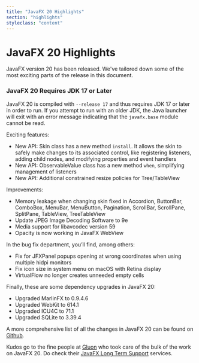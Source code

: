 ```yaml
---
title: "JavaFX 20 Highlights"
section: "highlights"
styleclass: "content"
---
```

# JavaFX 20 Highlights

JavaFX version 20 has been released. We've tailored down some of the most exciting parts of the release in this document.

### JavaFX 20 Requires JDK 17 or Later

JavaFX 20 is compiled with `--release 17` and thus requires JDK 17 or later in order to run. 
If you attempt to run with an older JDK, the Java launcher will exit with an error message indicating that the `javafx.base` module cannot be read.

Exciting features:
- New API: Skin class has a new method `install`. It allows the skin to safely make changes to its associated control,
like registering listeners, adding child nodes, and modifying properties and event handlers
- New API: ObservableValue class has a new method `when`, simplifying management of listeners
- New API: Additional constrained resize policies for Tree/TableView

Improvements:
- Memory leakage when changing skin fixed in Accordion, ButtonBar, ComboBox, MenuBar, MenuButton,
Pagination, ScrollBar, ScrollPane, SplitPane, TableView, TreeTableView
- Update JPEG Image Decoding Software to 9e
- Media support for libavcodec version 59
- Opacity is now working in JavaFX WebView

In the bug fix department, you’ll find, among others:

- Fix for JFXPanel popups opening at wrong coordinates when using multiple hidpi monitors
- Fix icon size in system menu on macOS with Retina display
- VirtualFlow no longer creates unneeded empty cells

Finally, these are some dependency upgrades in JavaFX 20:
- Upgraded MarlinFX to 0.9.4.6
- Upgraded WebKit to 614.1
- Upgraded ICU4C to 71.1
- Upgraded SQLite to 3.39.4

A more comprehensive list of all the changes in JavaFX 20 can be found on [Github](https://github.com/openjdk/jfx/blob/jfx20/doc-files/release-notes-20.md).

Kudos go to the fine people at [Gluon](https://gluonhq.com) who took care of the bulk of the work on JavaFX 20. Do check their [JavaFX Long Term Support](https://gluonhq.com/services/javafx-support/) services.
